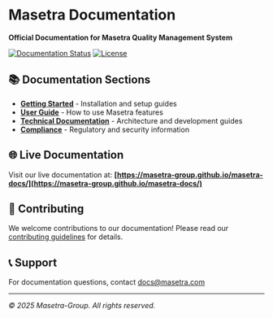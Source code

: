 # Masetra Documentation

**Official Documentation for Masetra Quality Management System**

[![Documentation Status](https://img.shields.io/badge/status-active-brightgreen)](https://masetra-group.github.io/masetra-docs/)
[![License](https://img.shields.io/badge/license-MIT-blue)](LICENSE)

## 📚 Documentation Sections

- **[Getting Started](docs/getting-started/)** - Installation and setup guides
- **[User Guide](docs/user-guide/)** - How to use Masetra features
- **[Technical Documentation](docs/technical/)** - Architecture and development guides
- **[Compliance](docs/compliance/)** - Regulatory and security information

## 🌐 Live Documentation

Visit our live documentation at: **[https://masetra-group.github.io/masetra-docs/](https://masetra-group.github.io/masetra-docs/)**

## 📖 Contributing

We welcome contributions to our documentation! Please read our [contributing guidelines](CONTRIBUTING.md) for details.

## 📞 Support

For documentation questions, contact docs@masetra.com

---
*© 2025 Masetra-Group. All rights reserved.*
